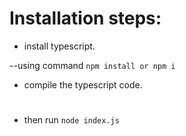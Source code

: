 # Installation steps:

- install typescript.
 
--using command ```npm install or npm i```

- compile the typescript code. 

# 
- then run ```node index.js```


